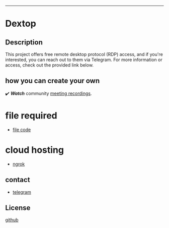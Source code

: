


---


# Dextop

## Description 

This project offers free remote desktop protocol (RDP) access, and if you're interested, you can reach out to them via Telegram. For more information or access, check out the provided link below.

## how you can create your own
✔️ <em><strong>Watch</strong></em> community <a href="https://youtu.be/XIKVxuOJGqg?si=QPUgB0eQKeYGS6vR">meeting recordings</a>.<br />
# file required
- [file code]( https://github.com/hemk651/Dextop/blob/a5740f0313d24b3020c83efb6a809d7cb0922258/.github/workflows/main.yml)

# cloud hosting
- [ngrok](https://ngrok.com/)

## contact
- [telegram](https://t.me/hemk651)

## License
[github](/LICENSE)
